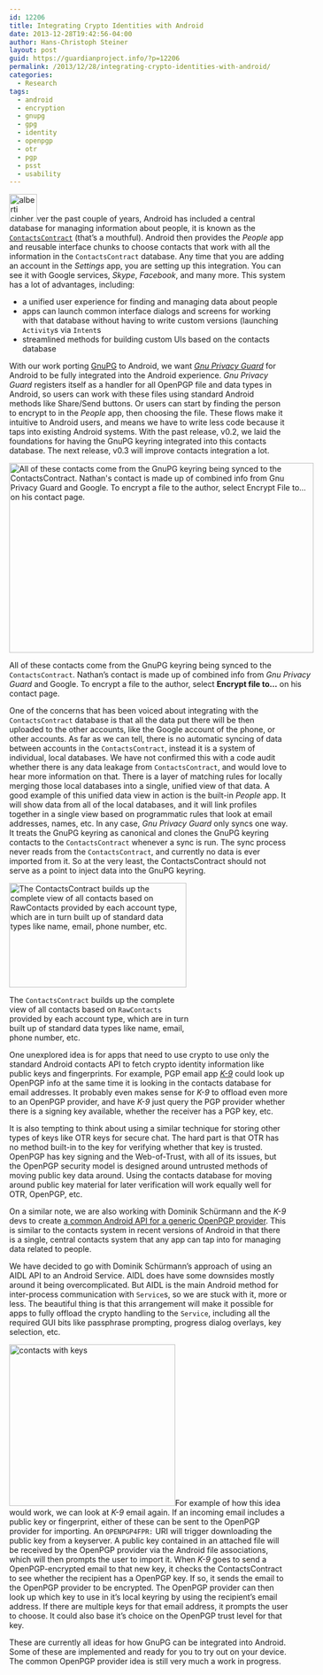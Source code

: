 ```yaml
---
id: 12206
title: Integrating Crypto Identities with Android
date: 2013-12-28T19:42:56-04:00
author: Hans-Christoph Steiner
layout: post
guid: https://guardianproject.info/?p=12206
permalink: /2013/12/28/integrating-crypto-identities-with-android/
categories:
  - Research
tags:
  - android
  - encryption
  - gnupg
  - gpg
  - identity
  - openpgp
  - otr
  - pgp
  - psst
  - usability
---
```

[<img src="https://guardianproject.info/wp-content/uploads/2012/10/alberti_cipher_disk-150x150.jpg" alt="alberti cipher disk" width="50" height="50" class="alignleft size-thumbnail wp-image-3079" srcset="https://guardianproject.info/wp-content/uploads/2012/10/alberti_cipher_disk-150x150.jpg 150w, https://guardianproject.info/wp-content/uploads/2012/10/alberti_cipher_disk.jpg 245w" sizes="(max-width: 50px) 100vw, 50px" />](https://en.wikipedia.org/wiki/Alberti_cipher_disk)ver the past couple of years, Android has included a central database for managing information about people, it is known as the <a href="https://developer.android.com/reference/android/provider/ContactsContract.html" target="_blank"><code>ContactsContract</code></a> (that’s a mouthful). Android then provides the _People_ app and reusable interface chunks to choose contacts that work with all the information in the `ContactsContract` database. Any time that you are adding an account in the _Settings_ app, you are setting up this integration. You can see it with Google services, _Skype_, _Facebook_, and many more. This system has a lot of advantages, including: 

  * a unified user experience for finding and managing data about people
  * apps can launch common interface dialogs and screens for working with that database without having to write custom versions (launching `Activity`s via `Intent`s
  * streamlined methods for building custom UIs based on the contacts database

With our work porting <a href="https://www.gnupg.org/" target="_blank">GnuPG</a> to Android, we want <a href="https://guardianproject.info/code/gnupg/" target="_blank"><em>Gnu Privacy Guard</em></a> for Android to be fully integrated into the Android experience. _Gnu Privacy Guard_ registers itself as a handler for all OpenPGP file and data types in Android, so users can work with these files using standard Android methods like Share/Send buttons. Or users can start by finding the person to encrypt to in the _People_ app, then choosing the file. These flows make it intuitive to Android users, and means we have to write less code because it taps into existing Android systems. With the past release, v0.2, we laid the foundations for having the GnuPG keyring integrated into this contacts database. The next release, v0.3 will improve contacts integration a lot.

<div id="attachment_12225" style="width: 560px" class="wp-caption aligncenter">
  <a href="https://guardianproject.info/wp-content/uploads/2013/12/gpg-contacts-integration.png"><img aria-describedby="caption-attachment-12225" src="https://guardianproject.info/wp-content/uploads/2013/12/gpg-contacts-integration-1024x640.png" alt="All of these contacts come from the GnuPG keyring being synced to the ContactsContract.  Nathan's contact is made up of combined info from Gnu Privacy Guard and Google. To encrypt a file to the author, select Encrypt File to... on his contact page." width="550" height="343" class="size-large wp-image-12225" srcset="https://guardianproject.info/wp-content/uploads/2013/12/gpg-contacts-integration-1024x640.png 1024w, https://guardianproject.info/wp-content/uploads/2013/12/gpg-contacts-integration-300x187.png 300w" sizes="(max-width: 550px) 100vw, 550px" /></a>
  
  <p id="caption-attachment-12225" class="wp-caption-text">
    All of these contacts come from the GnuPG keyring being synced to the <code>ContactsContract</code>. Nathan’s contact is made up of combined info from <em>Gnu Privacy Guard</em> and Google. To encrypt a file to the author, select <strong>Encrypt file to…</strong> on his contact page.
  </p>
</div>

One of the concerns that has been voiced about integrating with the `ContactsContract` database is that all the data put there will be then uploaded to the other accounts, like the Google account of the phone, or other accounts. As far as we can tell, there is no automatic syncing of data between accounts in the `ContactsContract`, instead it is a system of individual, local databases. We have not confirmed this with a code audit whether there is any data leakage from `ContactsContract`, and would love to hear more information on that. There is a layer of matching rules for locally merging those local databases into a single, unified view of that data. A good example of this unified data view in action is the built-in _People_ app. It will show data from all of the local databases, and it will link profiles together in a single view based on programmatic rules that look at email addresses, names, etc. In any case, _Gnu Privacy Guard_ only syncs one way. It treats the GnuPG keyring as canonical and clones the GnuPG keyring contacts to the `ContactsContract` whenever a sync is run. The sync process never reads from the `ContactsContract`, and currently no data is ever imported from it. So at the very least, the ContactsContract should not serve as a point to inject data into the GnuPG keyring.

<div id="attachment_12211" style="width: 330px" class="wp-caption aligncenter">
  <a href="https://guardianproject.info/wp-content/uploads/2013/12/ContactsContract.png"><img aria-describedby="caption-attachment-12211" src="https://guardianproject.info/wp-content/uploads/2013/12/ContactsContract.png" alt="The ContactsContract builds up the complete view of all contacts based on RawContacts provided by each account type, which are in turn built up of standard data types like name, email, phone number, etc." width="320" height="189" class="size-full wp-image-12211" srcset="https://guardianproject.info/wp-content/uploads/2013/12/ContactsContract.png 320w, https://guardianproject.info/wp-content/uploads/2013/12/ContactsContract-300x177.png 300w" sizes="(max-width: 320px) 100vw, 320px" /></a>
  
  <p id="caption-attachment-12211" class="wp-caption-text">
    The <code>ContactsContract</code> builds up the complete view of all contacts based on <code>RawContacts</code> provided by each account type, which are in turn built up of standard data types like name, email, phone number, etc.
  </p>
</div>

One unexplored idea is for apps that need to use crypto to use only the standard Android contacts API to fetch crypto identity information like public keys and fingerprints. For example, PGP email app <a href="https://play.google.com/store/apps/details?id=com.fsck.k9" target="_blank"><em>K-9</em></a> could look up OpenPGP info at the same time it is looking in the contacts database for email addresses. It probably even makes sense for _K-9_ to offload even more to an OpenPGP provider, and have _K-9_ just query the PGP provider whether there is a signing key available, whether the receiver has a PGP key, etc.

It is also tempting to think about using a similar technique for storing other types of keys like OTR keys for secure chat. The hard part is that OTR has no method built-in to the key for verifying whether that key is trusted. OpenPGP has key signing and the Web-of-Trust, with all of its issues, but the OpenPGP security model is designed around untrusted methods of moving public key data around. Using the contacts database for moving around public key material for later verification will work equally well for OTR, OpenPGP, etc.

On a similar note, we are also working with Dominik Schürmann and the _K-9_ devs to create <a href="https://dev.guardianproject.info/projects/gpgandroid/wiki/API_Sketch" target="_blank">a common Android API for a generic OpenPGP provider</a>. This is similar to the contacts system in recent versions of Android in that there is a single, central contacts system that any app can tap into for managing data related to people.

We have decided to go with Dominik Schürmann’s approach of using an AIDL API to an Android Service. AIDL does have some downsides mostly around it being overcomplicated. But AIDL is the main Android method for inter-process communication with `Service`s, so we are stuck with it, more or less. The beautiful thing is that this arrangement will make it possible for apps to fully offload the crypto handling to the `Service`, including all the required GUI bits like passphrase prompting, progress dialog overlays, key selection, etc.

[<img src="https://guardianproject.info/wp-content/uploads/2013/12/public-key-encryption-cartoon-300x292.jpg" alt="contacts with keys" width="300" height="292" class="alignright size-medium wp-image-12212" srcset="https://guardianproject.info/wp-content/uploads/2013/12/public-key-encryption-cartoon-300x292.jpg 300w, https://guardianproject.info/wp-content/uploads/2013/12/public-key-encryption-cartoon.jpg 414w" sizes="(max-width: 300px) 100vw, 300px" />](http://csunplugged.org/public-key-encryption)For example of how this idea would work, we can look at _K-9_ email again. If an incoming email includes a public key or fingerprint, either of these can be sent to the OpenPGP provider for importing. An `OPENPGP4FPR:` URI will trigger downloading the public key from a keyserver. A public key contained in an attached file will be received by the OpenPGP provider via the Android file associations, which will then prompts the user to import it. When _K-9_ goes to send a OpenPGP-encrypted email to that new key, it checks the ContactsContract to see whether the recipient has a OpenPGP key. If so, it sends the email to the OpenPGP provider to be encrypted. The OpenPGP provider can then look up which key to use in it’s local keyring by using the recipient’s email address. If there are multiple keys for that email address, it prompts the user to choose. It could also base it’s choice on the OpenPGP trust level for that key.

These are currently all ideas for how GnuPG can be integrated into Android. Some of these are implemented and ready for you to try out on your device. The common OpenPGP provider idea is still very much a work in progress.